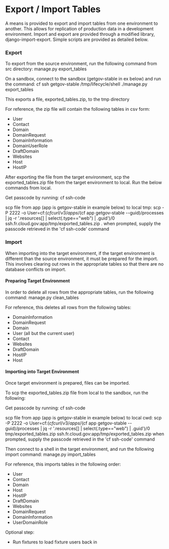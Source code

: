 # Export / Import Tables

A means is provided to export and import tables from
one environment to another. This allows for replication of
production data in a development environment. Import and export
are provided through a modified library, django-import-export.
Simple scripts are provided as detailed below.

### Export

To export from the source environment, run the following command from src directory:
manage.py export_tables

On a sandbox, connect to the sandbox (getgov-stable in ex below) and run the command:
cf ssh getgov-stable
/tmp/lifecycle/shell
./manage.py export_tables

This exports a file, exported_tables.zip, to the tmp directory

For reference, the zip file will contain the following tables in csv form:

* User
* Contact
* Domain
* DomainRequest
* DomainInformation
* DomainUserRole
* DraftDomain
* Websites
* Host
* HostIP

After exporting the file from the target environment, scp the exported_tables.zip
file from the target environment to local.  Run the below commands from local.

Get passcode by running:
cf ssh-code

scp file from app (app is getgov-stable in example below) to local tmp:
scp -P 2222 -o User=cf:$(cf curl /v3/apps/$(cf app getgov-stable --guid)/processes | jq -r '.resources[] | select(.type=="web") | .guid')/0 ssh.fr.cloud.gov:app/tmp/exported_tables.zip .
when prompted, supply the passcode retrieved in the 'cf ssh-code' command


### Import

When importing into the target environment, if the target environment
is different than the source environment, it must be prepared for the
import. This involves clearing out rows in the appropriate tables so
that there are no database conflicts on import.

#### Preparing Target Environment

In order to delete all rows from the appropriate tables, run the following
command:
manage.py clean_tables

For reference, this deletes all rows from the following tables:

* DomainInformation
* DomainRequest
* Domain
* User (all but the current user)
* Contact
* Websites
* DraftDomain
* HostIP
* Host

#### Importing into Target Environment

Once target environment is prepared, files can be imported.

To scp the exported_tables.zip file from local to the sandbox, run the following:

Get passcode by running:
cf ssh-code

scp file from app (app is getgov-stable in example below) to local cwd:
scp -P 2222 -o User=cf:$(cf curl /v3/apps/$(cf app getgov-stable --guid)/processes | jq -r '.resources[] | select(.type=="web") | .guid')/0 tmp/exported_tables.zip ssh.fr.cloud.gov:app/tmp/exported_tables.zip
when prompted, supply the passcode retrieved in the 'cf ssh-code' command

Then connect to a shell in the target environment, and run the following import command:
manage.py import_tables

For reference, this imports tables in the following order:

* User
* Contact
* Domain
* Host
* HostIP
* DraftDomain
* Websites
* DomainRequest
* DomainInformation
* UserDomainRole

Optional step:
* Run fixtures to load fixture users back in